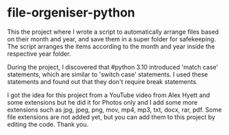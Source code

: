 # file-orgeniser-python

This the project where I wrote a script to automatically arrange files based on their month and year, and save them in a super folder for safekeeping. The script arranges the items according to the month and year inside the respective year folder.

During the project, I discovered that #python 3.10 introduced 'match case' statements, which are similar to 'switch case' statements. I used these statements and found out that they don't require break statements.

I got the idea for this project from a YouTube video from Alex Hyett and some extensions but he did it for Photos only and I add some more extensions such as jpg, jpeg, png, mov, mp4, mp3, txt, docx, rar, pdf. Some file extensions are not added yet, but you can add them to this project by editing the code.
Thank you.
